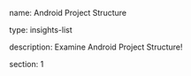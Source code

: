 name: Android Project Structure

type: insights-list

description: Examine Android Project Structure!

section: 1
